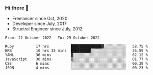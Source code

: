 ### Hi there 👋

- Freelancer since Oct, 2020
- Developer since July, 2017
- Structral Engineer since July, 2012

<!--START_SECTION:waka-->

```text
From: 22 October 2022 - To: 29 October 2022

Ruby          17 hrs          ██████████████▓░░░░░░░░░░   58.75 %
ERB           10 hrs 35 mins  █████████░░░░░░░░░░░░░░░░   36.59 %
YAML          36 mins         ▓░░░░░░░░░░░░░░░░░░░░░░░░   02.12 %
JavaScript    30 mins         ▒░░░░░░░░░░░░░░░░░░░░░░░░   01.77 %
CSS           6 mins          ░░░░░░░░░░░░░░░░░░░░░░░░░   00.39 %
JSON          4 mins          ░░░░░░░░░░░░░░░░░░░░░░░░░   00.23 %
```

<!--END_SECTION:waka-->
